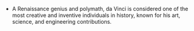 - A Renaissance genius and polymath, da Vinci is considered one of the most creative and inventive individuals in history, known for his art, science, and engineering contributions.
